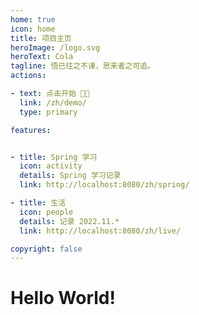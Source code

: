 ```yaml
---
home: true
icon: home
title: 项目主页
heroImage: /logo.svg
heroText: Cola
tagline: 悟已往之不谏，思来者之可追。
actions:

- text: 点击开始 😶‍🌫️
  link: /zh/demo/
  type: primary

features:


- title: Spring 学习
  icon: activity
  details: Spring 学习记录
  link: http://localhost:8080/zh/spring/

- title: 生活
  icon: people
  details: 记录 2022.11.*
  link: http://localhost:8080/zh/live/

copyright: false
---
```


# Hello World!


